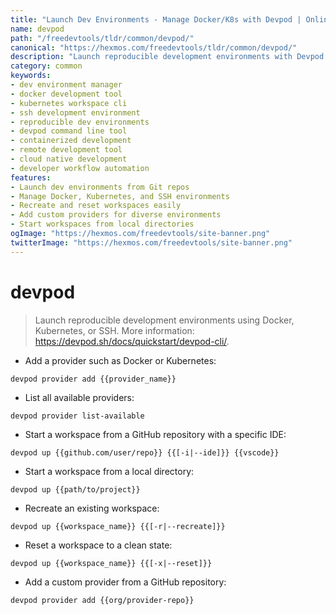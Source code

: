 ```yaml
---
title: "Launch Dev Environments - Manage Docker/K8s with Devpod | Online Free DevTools by Hexmos"
name: devpod
path: "/freedevtools/tldr/common/devpod/"
canonical: "https://hexmos.com/freedevtools/tldr/common/devpod/"
description: "Launch reproducible development environments with Devpod. Manage Docker, Kubernetes, and SSH environments for consistent coding. Free online tool, no registration required."
category: common
keywords:
- dev environment manager
- docker development tool
- kubernetes workspace cli
- ssh development environment
- reproducible dev environments
- devpod command line tool
- containerized development
- remote development tool
- cloud native development
- developer workflow automation
features:
- Launch dev environments from Git repos
- Manage Docker, Kubernetes, and SSH environments
- Recreate and reset workspaces easily
- Add custom providers for diverse environments
- Start workspaces from local directories
ogImage: "https://hexmos.com/freedevtools/site-banner.png"
twitterImage: "https://hexmos.com/freedevtools/site-banner.png"
---
```


# devpod

> Launch reproducible development environments using Docker, Kubernetes, or SSH.
> More information: <https://devpod.sh/docs/quickstart/devpod-cli/>.

- Add a provider such as Docker or Kubernetes:

`devpod provider add {{provider_name}}`

- List all available providers:

`devpod provider list-available`

- Start a workspace from a GitHub repository with a specific IDE:

`devpod up {{github.com/user/repo}} {{[-i|--ide]}} {{vscode}}`

- Start a workspace from a local directory:

`devpod up {{path/to/project}}`

- Recreate an existing workspace:

`devpod up {{workspace_name}} {{[-r|--recreate]}}`

- Reset a workspace to a clean state:

`devpod up {{workspace_name}} {{[-x|--reset]}}`

- Add a custom provider from a GitHub repository:

`devpod provider add {{org/provider-repo}}`
